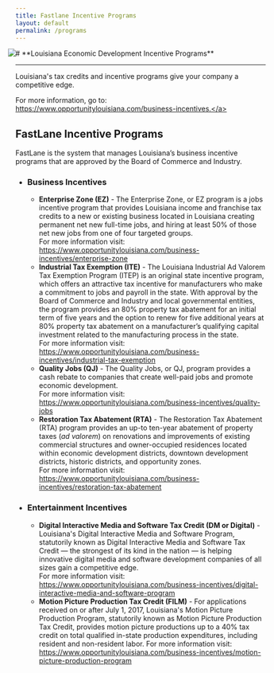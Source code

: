 ```yaml
---
title: Fastlane Incentive Programs
layout: default
permalink: /programs
---
```


<div style="margin-left:-15px; margin-bottom: -15px;"  class="wow zoomIn"><a name="incentives"></a>
  <img src="https://storage.googleapis.com/fastlane-public-files/Images/HelpImages/incentives-01.png" class="img-responsive"/>
</div>
# **Louisiana Economic Development Incentive Programs**

------

Louisiana's tax credits and incentive programs give your company a competitive edge.

For more information, go to: <a href="https://www.opportunitylouisiana.com/business-incentives" target="_blank">https://www.opportunitylouisiana.com/business-incentives.</a>

## FastLane Incentive Programs

FastLane is the system that manages Louisiana’s business incentive programs that are approved by the Board of Commerce and Industry. 

- ### **Business Incentives** <a name="BI"></a>
  
  - **Enterprise Zone (EZ)** - The Enterprise Zone, or EZ program is a jobs incentive program that provides Louisiana income and franchise tax credits to a new or existing business located in Louisiana creating permanent net new full-time jobs, and hiring at least 50% of those net new jobs from one of four targeted groups. <br>For more information visit: <a href="https://www.opportunitylouisiana.com/business-incentives/enterprise-zone" target="_blank">https://www.opportunitylouisiana.com/business-incentives/enterprise-zone</a>
  - **Industrial Tax Exemption (ITE)** - The Louisiana Industrial Ad Valorem Tax Exemption Program (ITEP) is an original state incentive program, which offers an attractive tax incentive for manufacturers who make a commitment to jobs and payroll in the state. With approval by the Board of Commerce and Industry and local governmental entities, the program provides an 80% property tax abatement for an initial term of five years and the option to renew for five additional years at 80% property tax abatement on a manufacturer’s qualifying capital investment related to the manufacturing process in the state. <br>For more information visit: <a href="https://www.opportunitylouisiana.com/business-incentives/industrial-tax-exemption" target="_blank">https://www.opportunitylouisiana.com/business-incentives/industrial-tax-exemption</a>
  - **Quality Jobs (QJ)** - The Quality Jobs, or QJ, program provides a cash rebate to companies that create well-paid jobs and promote economic development. <Br>For more information visit: <a href="https://www.opportunitylouisiana.com/business-incentives/quality-jobs" target="_blank">https://www.opportunitylouisiana.com/business-incentives/quality-jobs</a>
  - **Restoration Tax Abatement (RTA)** - The Restoration Tax Abatement (RTA) program provides an up-to ten-year abatement of property taxes (*ad valorem*) on renovations and improvements of existing commercial structures and owner-occupied residences located within economic development districts, downtown development districts, historic districts, and opportunity zones. <br>For more information visit: <a href="https://www.opportunitylouisiana.com/business-incentives/restoration-tax-abatement" target="_blank">https://www.opportunitylouisiana.com/business-incentives/restoration-tax-abatement</a>
- ### **Entertainment Incentives** <a name="ENT"></a>
  
  - **Digital Interactive Media and Software Tax Credit (DM or Digital)** - Louisiana's Digital Interactive Media and Software Program, statutorily known as Digital Interactive Media and Software Tax Credit — the strongest of its kind in the nation — is helping innovative digital media and software development companies of all sizes gain a competitive edge. <br>For more information visit: <a href="https://www.opportunitylouisiana.com/business-incentives/digital-interactive-media-and-software-program" target="_blank">https://www.opportunitylouisiana.com/business-incentives/digital-interactive-media-and-software-program</a>
  - **Motion Picture Production Tax Credit (FILM)** - For applications received on or after July 1, 2017, Louisiana's Motion Picture Production Program, statutorily known as Motion Picture Production Tax Credit, provides motion picture productions up to a 40% tax credit on total qualified in-state production expenditures, including resident and non-resident labor. For more information visit: <a href="https://www.opportunitylouisiana.com/business-incentives/motion-picture-production-program" targrt="_blank">https://www.opportunitylouisiana.com/business-incentives/motion-picture-production-program</a>